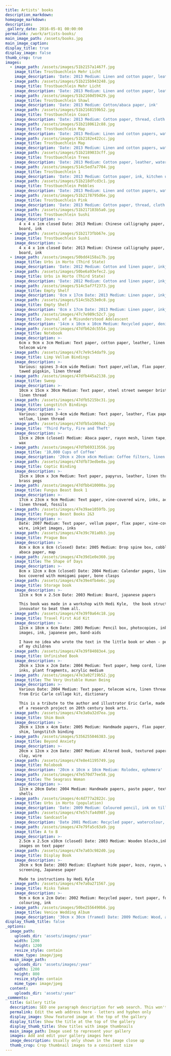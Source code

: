```yaml
---
title: Artists' books
description_markdown:
homepage_markdown:
description:
_gallery_date: 2016-05-01 00:00:00
permalink: /work/artists-books/
main_image_path: /assets/books.jpg
main_image_caption:
display_title: true
display_image: false
thumb_crop: true
images:
  - image_path: /assets/images/51b2157a1467f.jpg
    image_title: Trostbuechlein Mehr Licht
    image_description: 'Date: 2013 Medium: Linen and cotton paper, leather, spatula'
  - image_path: /assets/images/51b215b943248.jpg
    image_title: Trostbuechlein Mehr Licht
    image_description: 'Date: 2013 Medium: Linen and cotton paper, leather, spatula'
  - image_path: /assets/images/51b2160d59429.jpg
    image_title: Trostbuechlein Shawl
    image_description: 'Date: 2013 Medium: Cotton/abaca paper, ink'
  - image_path: /assets/images/51b2168159b52.jpg
    image_title: Trostbuechlein Coast
    image_description: 'Date: 2013 Medium: Cotton paper, thread, cloth binding, spatula'
  - image_path: /assets/images/51b2180612c88.jpg
    image_title: Trostbuechlein Map
    image_description: 'Date: 2013 Medium: Linen and cotton papers, watercolour, ink, spatula'
  - image_path: /assets/images/51b2182e422cc.jpg
    image_title: Trostbuechlein Map
    image_description: 'Date: 2013 Medium: Linen and cotton papers, watercolour, ink, spatula'
  - image_path: /assets/images/51b2189033cff.jpg
    image_title: Trostbuechlein Trees
    image_description: 'Date: 2013 Medium: Cotton paper, leather, watercolour, potato masher'
  - image_path: /assets/images/514c5ed7a7704.jpg
    image_title: Trostbuechlein 1
    image_description: 'Date: 2013 Medium: Cotton paper, ink, kitchen utensil'
  - image_path: /assets/images/51b218dfcd3c1.jpg
    image_title: Trostbuechlein Pebbles
    image_description: 'Date: 2013 Medium: Linen and cotton papers, watercolour, ink, spatula'
  - image_path: /assets/images/51b2178795d6e.jpg
    image_title: Trostbuechlein Pink
    image_description: 'Date: 2013 Medium: Cotton paper, thread, cloth binding, spatula'
  - image_path: /assets/images/51b217103b5a0.jpg
    image_title: Trostbuechlein Sushi
    image_description: >-
      4 x 4 x 1cm closed Date: 2013 Medium: Chinese calligraphy paper, momigami,
      board, ink
  - image_path: /assets/images/51b2173fbb67e.jpg
    image_title: Trostbuechlein Sushi
    image_description: >-
      4 x 4 x 1cm closed Date: 2013 Medium: Chinese calligraphy paper, momigami,
      board, ink
  - image_path: /assets/images/50bdd4158a17b.jpg
    image_title: Urbs in Horto (Third State)
    image_description: 'Date: 2012 Medium: Cotton and linen paper, inkjet images, ink'
  - image_path: /assets/images/50be6a93efec2.jpg
    image_title: Urbs in Horto (Third State)
    image_description: 'Date: 2012 Medium: Cotton and linen paper, inkjet images, ink'
  - image_path: /assets/images/514c5af7f2373.jpg
    image_title: Empty Shelf
    image_description: '8cm x 17cm Date: 2013 Medium: Linen paper, inkjet print, ink'
  - image_path: /assets/images/514c5b253e0c8.jpg
    image_title: Empty Shelf
    image_description: '8cm x 17cm Date: 2013 Medium: Linen paper, inkjet print, ink'
  - image_path: /assets/images/47c7e989c52c7.jpg
    image_title: Journal of a Misunderstood Adolescent
    image_description: '14cm x 10cm x 10cm Medium: Recycled paper, denim, leather, linen thread'
  - image_path: /assets/images/47dfb62dc5554.jpg
    image_title: Notebook
    image_description: >-
      6cm x 9cm x 3cm Medium: Text paper, cotton paper, leather, linen thread,
      telecom wire
  - image_path: /assets/images/47c7e9c54daf9.jpg
    image_title: Limp Vellum Bindings
    image_description: >-
      Various: spines 3-4cm wide Medium: Text paper,vellum, flax paper, alum
      tawed pigskin, linen thread
  - image_path: /assets/images/47dfb445a2138.jpg
    image_title: Sweep
    image_description: >-
      10cm x 15cm x 30cm Medium: Text paper, steel street sweeper bristles,
      linen thread
  - image_path: /assets/images/47dfb5215bc31.jpg
    image_title: Longstitch Bindings
    image_description: >-
      Various: spines 3-4cm wide Medium: Text paper, leather, flax paper,
      vellum, linen thread
  - image_path: /assets/images/47dfb5a1069a2.jpg
    image_title: 'Third Party, Fire and Theft'
    image_description: >-
      13cm x 20cm (closed) Medium: Abaca paper, rayon mesh, linen tape, inks,
      wax
  - image_path: /assets/images/47dfb69313556.jpg
    image_title: '10,000 Cups of Coffee'
    image_description: '20cm x 20cm x6cm Medium: Coffee filters, linen thread, ink'
  - image_path: /assets/images/47dfb73edbe8a.jpg
    image_title: Coptic Binding
    image_description: >-
      15cm x 10cm x 3cm Medium: Text paper, papyrus, leather, linen thread,
      brass pegs
  - image_path: /assets/images/47dfbb410000a.jpg
    image_title: Fungus Beast Book 1
    image_description: >-
      17cm x 23cm x 9cm Medium: Text paper, vine-covered wire, inks, acrylic,
      linen thread, fossils
  - image_path: /assets/images/47e39ae1059fb.jpg
    image_title: Fungus Beast Books 2&3
    image_description: >-
      Date: 2007 Medium: Text paper, vellum paper, flax paper, vine-covered
      wire, inkjet images, inks
  - image_path: /assets/images/47e39c701a0b3.jpg
    image_title: Prague Box
    image_description: >-
      8cm x 8cm x 8cm (closed) Date: 2005 Medium: Drop spine box, cobblestone,
      abaca paper, map
  - image_path: /assets/images/47e39d1e0e360.jpg
    image_title: The Shape of Days
    image_description: >-
      8cm x 12cm x 8cm (closed) Date: 2004 Medium: Calendar pages, linen thread,
      box covered with momigami paper, bone clasps
  - image_path: /assets/images/47e39e4fb4e6c.jpg
    image_title: Storage book
    image_description: >-
      12cm x 9cm x 2.5cm Date: 2003 Medium: Board, japanese papers

      This book was made in a workshop with Hedi Kyle,  the book structure
      innovator to beat them all.
  - image_path: /assets/images/47e39f0a64c18.jpg
    image_title: Travel First Aid Kit
    image_description: >-
      12cm x 18cm x 6cm Date: 2003 Medium: Pencil box, photocopies, inkjet
      images, ink, japanese pen, band-aids

      I have no idea who wrote the text in the little book or when - perhaps one
      of my children
  - image_path: /assets/images/47e39f84083e4.jpg
    image_title: Unfinished Book
    image_description: >-
      20cm x 13cm x 2cm Date: 2004 Medium: Text paper, hemp cord, linen thread,
      inks, plant fragments, acrylic medium
  - image_path: /assets/images/47e3a02f19b52.jpg
    image_title: The Very Unstable Human Being
    image_description: >-
      Various Date: 2004 Medium: Text paper, telecom wire, linen thread, papers
      from Eric Carle collage kit, dictionary

      This is a tribute to the author and illustrator Eric Carle, made as part
      of a research project on 20th century book arts.
  - image_path: /assets/images/47e3a0a32d7ea.jpg
    image_title: Shim Book
    image_description: >-
      20cm x 13cm x 4cm Date: 2005 Medium: Handmade papers, flax paper, wooden
      shim, longstitch binding
  - image_path: /assets/images/5356255046383.jpg
    image_title: Beyond Anxiety
    image_description: >-
      20cm x 12cm x 2cm Date: 2007 Medium: Altered book, textured paper, polymer
      clay, wire
  - image_path: /assets/images/47e8e41195749.jpg
    image_title: Rolobook
    image_description: '20cm x 10cm x 10cm Medium: Rolodex, ephemera'
  - image_path: /assets/images/47e570d77ee58.jpg
    image_title: The Seagrass Woman
    image_description: >-
      12cm x 20cm Date: 2004 Medium: Handmade papers, paste paper, text, wire,
      shells
  - image_path: /assets/images/4c4d777a2822c.jpg
    image_title: Urbs in Horto (population)
    image_description: 'Date: 2009 Medium: Coloured pencil, ink on till roll'
  - image_path: /assets/images/47e57cfa4d98f.jpg
    image_title: Sandcastle
    image_description: 'Date 2001 Medium: Recycled paper, watercolour, wood, text'
  - image_path: /assets/images/47e79fa5c63a9.jpg
    image_title: A to B
    image_description: >-
      2.5cm x 2.5cm x10cm (closed) Date: 2003 Medium: Wooden blocks,inkjet
      images on text paper
  - image_path: /assets/images/47e7a03c982d0.jpg
    image_title: Display Book
    image_description: >-
      20cm x 9cm Date: 2003 Medium: Elephant hide paper, kozo, rayon, window
      screening, Japanese paper

      Made to instructions by Hedi Kyle
  - image_path: /assets/images/47e7a0a271567.jpg
    image_title: Risks Taken
    image_description: >-
      9cm x 6cm x 2cm Date: 2002 Medium: Recycled paper, text paper, food
      colouring, ink
  - image_path: /assets/images/50be2556490b6.jpg
    image_title: Venice Wedding Album
    image_description: '30cm x 30cm (framed) Date: 2009 Medium: Wood, acrylic, brass, paper'
display_thumb_title: false
_options:
  image_path:
    uploads_dir: 'assets/images/:year'
    width: 1200
    height: 1200
    resize_style: contain
    mime_type: image/jpeg
  main_image_path:
    uploads_dir: 'assets/images/:year'
    width: 1200
    height: 800
    resize_style: contain
    mime_type: image/jpeg
  content:
    uploads_dir: 'assets/:year'
_comments:
  title: Gallery title
  description: SEO one paragraph description for web search. This won't appear in your page
  permalink: Edit the web address here - letters and hyphen only
  display_image: Show featured image at the top of the gallery
  display_title: Show the title at the top of the gallery
  display_thumb_title: Show titles with image thumbnails
  main_image_path: Image used to represent your gallery
  images: Add and edit your gallery images here
  image_description: Usually only shown in the image close up
  thumb_crop: Crop thumbnail images to a consistent size
---
```

